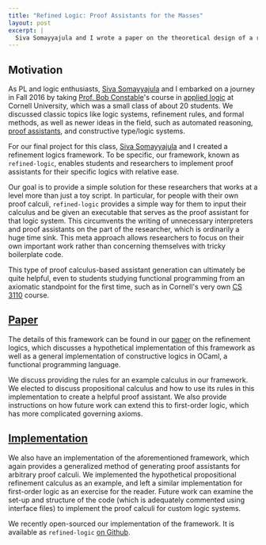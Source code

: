 ```yaml
---
title: "Refined Logic: Proof Assistants for the Masses"
layout: post
excerpt: |
  Siva Somayyajula and I wrote a paper on the theoretical design of a refinement logics proof assistant for our final project in Prof. Bob Constable's undergraduate applied logic class (CS 4860) at Cornell University. We also implemented such an assistant by following our design. We hope that our assistant makes it easier for students and researchers alike to work with proof assistants based on custom proof calculi by generating executables.
---
```


## Motivation

As PL and logic enthusiasts, [Siva Somayyajula][siva] and I embarked on a journey in Fall 2016 by taking [Prof. Bob Constable][constable]'s course in [applied logic][] at Cornell University, which was a small class of about 20 students. We discussed classic topics like logic systems, refinement rules, and formal methods, as well as newer ideas in the field, such as automated reasoning, [proof assistants][nuprl], and constructive type/logic systems.

For our final project for this class, [Siva Somayyajula][siva] and I created a refinement logics framework. To be specific, our framework, known as `refined-logic`, enables students and researchers to implement proof assistants for their specific logics with relative ease.

Our goal is to provide a simple solution for these researchers that works at a level more than just a toy script. In particular, for people with their own proof calculi, `refined-logic` provides a simple way for them to input their calculus and be given an executable that serves as the proof assistant for that logic system. This circumvents the writing of unnecessary interpreters and proof assistants on the part of the researcher, which is ordinarily a huge time sink. This meta approach allows researchers to focus on their own important work rather than concerning themselves with tricky boilerplate code.

This type of proof calculus-based assistant generation can ultimately be quite helpful, even to students studying functional programming from an axiomatic standpoint for the first time, such as in Cornell's very own [CS 3110][] course.

## [Paper][]

The details of this framework can be found in our [paper][] on the refinement logics, which discusses a hypothetical implementation of this framework as well as a general implementation of constructive logics in OCaml, a functional programming language.

We discuss providing the rules for an example calculus in our framework. We elected to discuss propositional calculus and how to use its rules in this implementation to create a helpful proof assistant. We also provide instructions on how future work can extend this to first-order logic, which has more complicated governing axioms.

## [Implementation][refined-logic]

We also have an implementation of the aforementioned framework, which again provides a generalized method of generating proof assistants for arbitrary proof calculi. We implemented the hypothetical propositional refinement calculus as an example, and left a similar implementation for first-order logic as an exercise for the reader. Future work can examine the set-up and structure of the code (which is adequately commented using interface files) to implement the proof calculi for custom logic systems.

We recently open-sourced our implementation of the framework. It is available as `refined-logic` [on Github][refined-logic].

[constable]:     http://www.cs.cornell.edu/home/rc
[applied logic]: http://www.cs.cornell.edu/courses/cs4860/2016fa
[nuprl]:         http://www.nuprl.org
[siva]:          http://ssomayyajula.github.io
[refined-logic]: https://github.com/ssomayyajula/refined-logic
[cs 3110]:       http://www.cs.cornell.edu/courses/cs3110/2016sp
[paper]:         {{site.baseurl}}/media/refined-logic.pdf